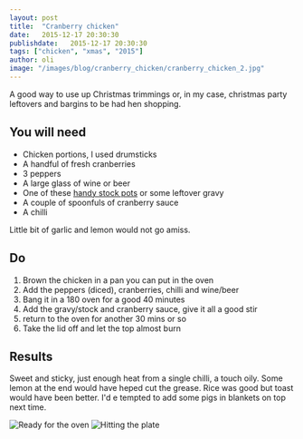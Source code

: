 ```yaml
---
layout: post
title:  "Cranberry chicken"
date:   2015-12-17 20:30:30
publishdate:   2015-12-17 20:30:30
tags: ["chicken", "xmas", "2015"]
author: oli
image: "/images/blog/cranberry_chicken/cranberry_chicken_2.jpg"
---
```


A good way to use up Christmas trimmings or, in my case, christmas party leftovers and bargins to be had hen shopping.


## You will need

* Chicken portions, I used drumsticks
* A handful of fresh cranberries
* 3 peppers
* A large glass of wine or beer
* One of these [handy stock pots](http://amzn.to/1QCCVNF) or some leftover gravy
* A couple of spoonfuls of cranberry sauce
* A chilli

Little bit of garlic and lemon would not go amiss.

## Do

1. Brown the chicken in a pan you can put in the oven
2. Add the peppers (diced), cranberries, chilli and wine/beer
3. Bang it in a 180 oven for a good 40 minutes
4. Add the gravy/stock and cranberry sauce, give it all a good stir
5. return to the oven for another 30 mins or so
6. Take the lid off and let the top almost burn


## Results

Sweet and sticky, just enough heat from a single chilli, a touch oily.  Some lemon at the end would have heped cut the grease. Rice was good but toast would have been better.  I'd e tempted to add some pigs in blankets on top next time.


![Ready for the oven](/images/blog/cranberry_chicken/cranberry_chicken_1.jpg)
![Hitting the plate](/images/blog/cranberry_chicken/cranberry_chicken_2.jpg)
